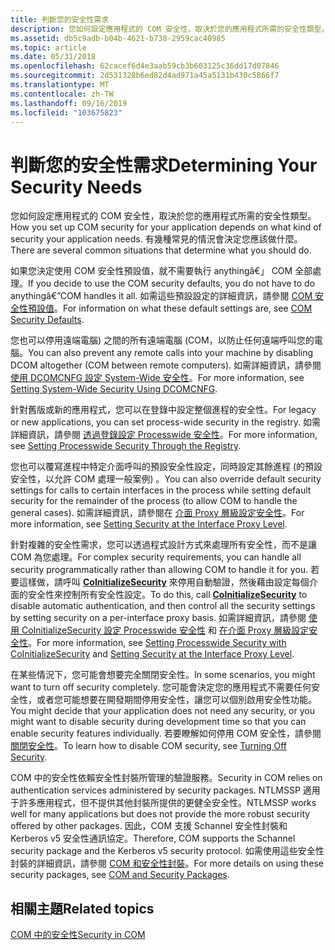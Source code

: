 ```yaml
---
title: 判斷您的安全性需求
description: 您如何設定應用程式的 COM 安全性，取決於您的應用程式所需的安全性類型。 有幾種常見的情況會決定您應該做什麼。
ms.assetid: db5c9adb-b04b-4621-b738-2959cac40985
ms.topic: article
ms.date: 05/31/2018
ms.openlocfilehash: 62cacef6d4e3aab59cb3b603125c36dd17d07846
ms.sourcegitcommit: 2d531328b6ed82d4ad971a45a5131b430c5866f7
ms.translationtype: MT
ms.contentlocale: zh-TW
ms.lasthandoff: 09/16/2019
ms.locfileid: "103675823"
---
```

# <a name="determining-your-security-needs"></a><span data-ttu-id="21ba3-104">判斷您的安全性需求</span><span class="sxs-lookup"><span data-stu-id="21ba3-104">Determining Your Security Needs</span></span>

<span data-ttu-id="21ba3-105">您如何設定應用程式的 COM 安全性，取決於您的應用程式所需的安全性類型。</span><span class="sxs-lookup"><span data-stu-id="21ba3-105">How you set up COM security for your application depends on what kind of security your application needs.</span></span> <span data-ttu-id="21ba3-106">有幾種常見的情況會決定您應該做什麼。</span><span class="sxs-lookup"><span data-stu-id="21ba3-106">There are several common situations that determine what you should do.</span></span>

<span data-ttu-id="21ba3-107">如果您決定使用 COM 安全性預設值，就不需要執行 anythingâ€」 COM 全部處理。</span><span class="sxs-lookup"><span data-stu-id="21ba3-107">If you decide to use the COM security defaults, you do not have to do anythingâ€”COM handles it all.</span></span> <span data-ttu-id="21ba3-108">如需這些預設設定的詳細資訊，請參閱 [COM 安全性預設值](com-security-defaults.md)。</span><span class="sxs-lookup"><span data-stu-id="21ba3-108">For information on what these default settings are, see [COM Security Defaults](com-security-defaults.md).</span></span>

<span data-ttu-id="21ba3-109">您也可以停用遠端電腦) 之間的所有遠端電腦 (COM，以防止任何遠端呼叫您的電腦。</span><span class="sxs-lookup"><span data-stu-id="21ba3-109">You can also prevent any remote calls into your machine by disabling DCOM altogether (COM between remote computers).</span></span> <span data-ttu-id="21ba3-110">如需詳細資訊，請參閱 [使用 DCOMCNFG 設定 System-Wide 安全性](setting-machine-wide-security-using-dcomcnfg.md)。</span><span class="sxs-lookup"><span data-stu-id="21ba3-110">For more information, see [Setting System-Wide Security Using DCOMCNFG](setting-machine-wide-security-using-dcomcnfg.md).</span></span>

<span data-ttu-id="21ba3-111">針對舊版或新的應用程式，您可以在登錄中設定整個進程的安全性。</span><span class="sxs-lookup"><span data-stu-id="21ba3-111">For legacy or new applications, you can set process-wide security in the registry.</span></span> <span data-ttu-id="21ba3-112">如需詳細資訊，請參閱 [透過登錄設定 Processwide 安全性](setting-processwide-security-through-the-registry.md)。</span><span class="sxs-lookup"><span data-stu-id="21ba3-112">For more information, see [Setting Processwide Security Through the Registry](setting-processwide-security-through-the-registry.md).</span></span>

<span data-ttu-id="21ba3-113">您也可以覆寫進程中特定介面呼叫的預設安全性設定，同時設定其餘進程 (的預設安全性，以允許 COM 處理一般案例) 。</span><span class="sxs-lookup"><span data-stu-id="21ba3-113">You can also override default security settings for calls to certain interfaces in the process while setting default security for the remainder of the process (to allow COM to handle the general cases).</span></span> <span data-ttu-id="21ba3-114">如需詳細資訊，請參閱在 [介面 Proxy 層級設定安全性](setting-security-at-the-interface-proxy-level.md)。</span><span class="sxs-lookup"><span data-stu-id="21ba3-114">For more information, see [Setting Security at the Interface Proxy Level](setting-security-at-the-interface-proxy-level.md).</span></span>

<span data-ttu-id="21ba3-115">針對複雜的安全性需求，您可以透過程式設計方式來處理所有安全性，而不是讓 COM 為您處理。</span><span class="sxs-lookup"><span data-stu-id="21ba3-115">For complex security requirements, you can handle all security programmatically rather than allowing COM to handle it for you.</span></span> <span data-ttu-id="21ba3-116">若要這樣做，請呼叫 [**CoInitializeSecurity**](/windows/desktop/api/combaseapi/nf-combaseapi-coinitializesecurity) 來停用自動驗證，然後藉由設定每個介面的安全性來控制所有安全性設定。</span><span class="sxs-lookup"><span data-stu-id="21ba3-116">To do this, call [**CoInitializeSecurity**](/windows/desktop/api/combaseapi/nf-combaseapi-coinitializesecurity) to disable automatic authentication, and then control all the security settings by setting security on a per-interface proxy basis.</span></span> <span data-ttu-id="21ba3-117">如需詳細資訊，請參閱 [使用 CoInitializeSecurity 設定 Processwide 安全性](setting-processwide-security-with-coinitializesecurity.md) 和 [在介面 Proxy 層級設定安全性](setting-security-at-the-interface-proxy-level.md)。</span><span class="sxs-lookup"><span data-stu-id="21ba3-117">For more information, see [Setting Processwide Security with CoInitializeSecurity](setting-processwide-security-with-coinitializesecurity.md) and [Setting Security at the Interface Proxy Level](setting-security-at-the-interface-proxy-level.md).</span></span>

<span data-ttu-id="21ba3-118">在某些情況下，您可能會想要完全關閉安全性。</span><span class="sxs-lookup"><span data-stu-id="21ba3-118">In some scenarios, you might want to turn off security completely.</span></span> <span data-ttu-id="21ba3-119">您可能會決定您的應用程式不需要任何安全性，或者您可能想要在開發期間停用安全性，讓您可以個別啟用安全性功能。</span><span class="sxs-lookup"><span data-stu-id="21ba3-119">You might decide that your application does not need any security, or you might want to disable security during development time so that you can enable security features individually.</span></span> <span data-ttu-id="21ba3-120">若要瞭解如何停用 COM 安全性，請參閱 [關閉安全性](turning-off-security.md)。</span><span class="sxs-lookup"><span data-stu-id="21ba3-120">To learn how to disable COM security, see [Turning Off Security](turning-off-security.md).</span></span>

<span data-ttu-id="21ba3-121">COM 中的安全性依賴安全性封裝所管理的驗證服務。</span><span class="sxs-lookup"><span data-stu-id="21ba3-121">Security in COM relies on authentication services administered by security packages.</span></span> <span data-ttu-id="21ba3-122">NTLMSSP 適用于許多應用程式，但不提供其他封裝所提供的更健全安全性。</span><span class="sxs-lookup"><span data-stu-id="21ba3-122">NTLMSSP works well for many applications but does not provide the more robust security offered by other packages.</span></span> <span data-ttu-id="21ba3-123">因此，COM 支援 Schannel 安全性封裝和 Kerberos v5 安全性通訊協定。</span><span class="sxs-lookup"><span data-stu-id="21ba3-123">Therefore, COM supports the Schannel security package and the Kerberos v5 security protocol.</span></span> <span data-ttu-id="21ba3-124">如需使用這些安全性封裝的詳細資訊，請參閱 [COM 和安全性封裝](com-and-security-packages.md)。</span><span class="sxs-lookup"><span data-stu-id="21ba3-124">For more details on using these security packages, see [COM and Security Packages](com-and-security-packages.md).</span></span>

## <a name="related-topics"></a><span data-ttu-id="21ba3-125">相關主題</span><span class="sxs-lookup"><span data-stu-id="21ba3-125">Related topics</span></span>

<dl> <dt>

[<span data-ttu-id="21ba3-126">COM 中的安全性</span><span class="sxs-lookup"><span data-stu-id="21ba3-126">Security in COM</span></span>](security-in-com.md)
</dt> </dl>

 

 




